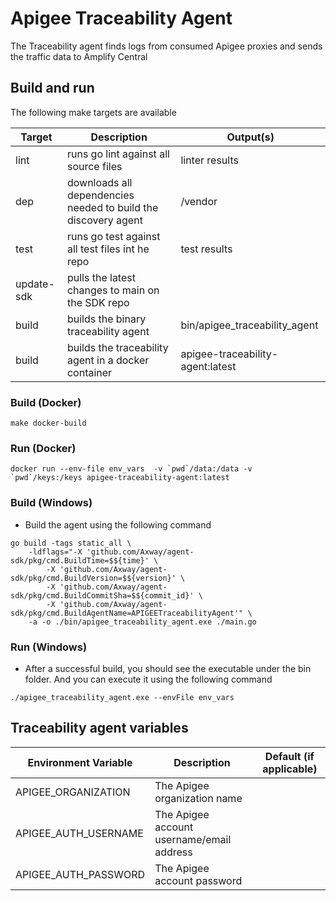 # Apigee Traceability Agent

The Traceability agent finds logs from consumed Apigee proxies and sends the traffic data to Amplify Central

## Build and run

The following make targets are available

| Target     | Description                                                    | Output(s)                        |
|------------|----------------------------------------------------------------|----------------------------------|
| lint       | runs go lint against all source files                          | linter results                   |
| dep        | downloads all dependencies needed to build the discovery agent | /vendor                          |
| test       | runs go test against all test files int he repo                | test results                     |
| update-sdk | pulls the latest changes to main on the SDK repo               |                                  |
| build      | builds the binary traceability agent                           | bin/apigee_traceability_agent    |
| build      | builds the traceability agent in a docker container            | apigee-traceability-agent:latest |

### Build (Docker)

```
make docker-build
```

### Run (Docker)

```
docker run --env-file env_vars  -v `pwd`/data:/data -v `pwd`/keys:/keys apigee-traceability-agent:latest
```

### Build (Windows)

* Build the agent using the following command

```shell
go build -tags static_all \
    -ldflags="-X 'github.com/Axway/agent-sdk/pkg/cmd.BuildTime=$${time}' \
        -X 'github.com/Axway/agent-sdk/pkg/cmd.BuildVersion=$${version}' \
        -X 'github.com/Axway/agent-sdk/pkg/cmd.BuildCommitSha=$${commit_id}' \
        -X 'github.com/Axway/agent-sdk/pkg/cmd.BuildAgentName=APIGEETraceabilityAgent'" \
    -a -o ./bin/apigee_traceability_agent.exe ./main.go
```

### Run (Windows)

* After a successful build, you should see the executable under the bin folder.   And you can execute it using the following command

```shell
./apigee_traceability_agent.exe --envFile env_vars
```

## Traceability agent variables

| Environment Variable | Description                               | Default (if applicable) |
|----------------------|-------------------------------------------|-------------------------|
| APIGEE_ORGANIZATION  | The Apigee organization name              |                         |
| APIGEE_AUTH_USERNAME | The Apigee account username/email address |                         |
| APIGEE_AUTH_PASSWORD | The Apigee account password               |                         |
